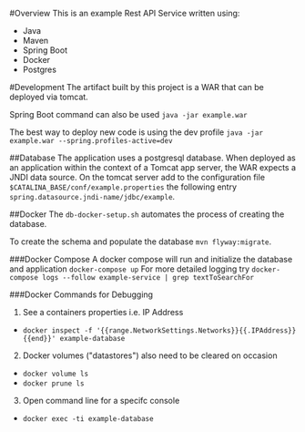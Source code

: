#Overview
This is an example Rest API Service written using:
- Java
- Maven
- Spring Boot
- Docker
- Postgres

#Development
The artifact built by this project is a WAR that can be deployed via tomcat.

Spring Boot command can also be used `java -jar example.war`

The best way to deploy new code is using the dev profile `java -jar example.war --spring.profiles-active=dev`

##Database
The application uses a postgresql database. 
When deployed as an application within the context of a Tomcat app server, 
the WAR expects a JNDI data source. On the tomcat server add to the configuration 
file `$CATALINA_BASE/conf/example.properties` 
the following entry `spring.datasource.jndi-name/jdbc/example`.

##Docker
The `db-docker-setup.sh` automates the process of creating the database.

To create the schema and populate the database `mvn flyway:migrate`.

###Docker Compose
A docker compose will run and initialize the database and application `docker-compose up`
For more detailed logging try `docker-compose logs --follow example-service | grep textToSearchFor`


###Docker Commands for Debugging
1. See a containers properties i.e. IP Address
- `docker inspect -f '{{range.NetworkSettings.Networks}}{{.IPAddress}}{{end}}' example-database`
2. Docker volumes ("datastores") also need to be cleared on occasion
- `docker volume ls`
- `docker prune ls`
3. Open command line for a specifc console 
- `docker exec -ti example-database`
